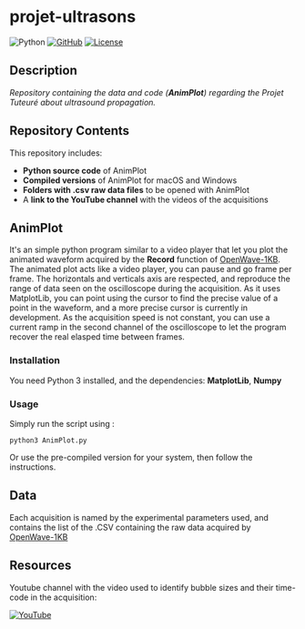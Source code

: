 # projet-ultrasons
![Python](https://img.shields.io/badge/Python-3.13-blue?logo=python)  [![GitHub](https://img.shields.io/badge/GitHub-Profile-black?logo=github)](https://github.com/Sili0)  [![License](https://img.shields.io/badge/License-MIT-green)](https://mit-license.org/) 
## Description
_Repository containing the data and code (**AnimPlot**) regarding the Projet Tuteuré about ultrasound propagation._

## Repository Contents
This repository includes:  
- **Python source code** of AnimPlot
- **Compiled versions** of AnimPlot for macOS and Windows  
- **Folders with .csv raw data files** to be opened with AnimPlot  
- A **link to the YouTube channel** with the videos of the acquisitions


## AnimPlot
It's an simple python program similar to a video player that let you plot the animated waveform acquired by the **Record** function of [OpenWave-1KB](https://github.com/other-username/https://github.com/OpenWave-GW/OpenWave-1KB). The animated plot acts like a video player, you can pause and go frame per frame. The horizontals and verticals axis are respected, and reproduce the range of data seen on the oscilloscope during the acquisition. As it uses MatplotLib, you can point using the cursor to find the precise value of a point in the waveform, and a more precise cursor is currently in development. As the acquisition speed is not constant, you can use a current ramp in the second channel of the oscilloscope to let the program recover the real elasped time between frames.
### Installation
You need Python 3 installed, and the dependencies: **MatplotLib**, **Numpy**

### Usage
Simply run the script using :

```
python3 AnimPlot.py
```

Or use the pre-compiled version for your system, then follow the instructions.

## Data
Each acquisition is named by the experimental parameters used, and contains the list of the .CSV containing the raw data acquired by [OpenWave-1KB](https://github.com/other-username/https://github.com/OpenWave-GW/OpenWave-1KB)

## Resources
Youtube channel with the video used to identify bubble sizes and their time-code in the acquisition:

[![YouTube](https://img.shields.io/badge/YouTube-Chaine-red?logo=youtube&logoColor=white)](https://www.youtube.com/@Projet_tut)  
